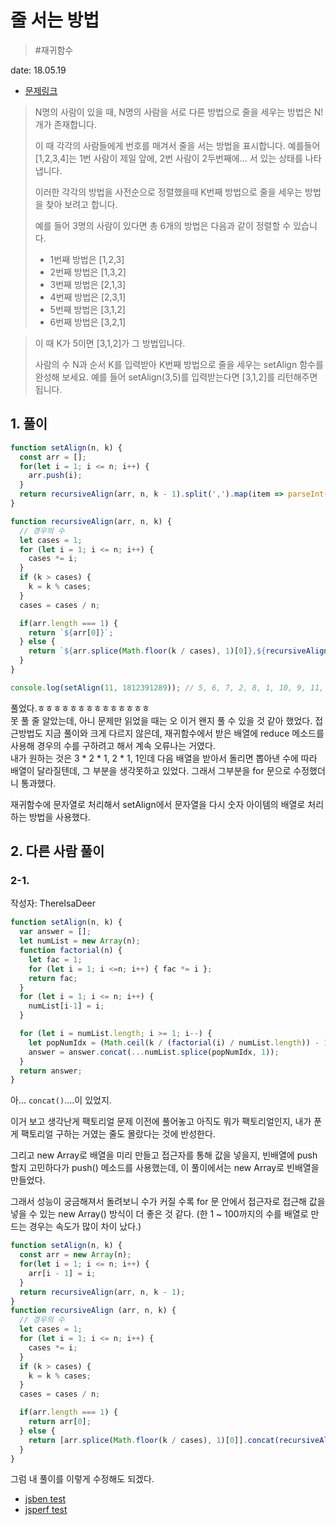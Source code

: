 # 줄 서는 방법

> #재귀함수

date: 18.05.19

* [문제링크](https://programmers.co.kr/learn/challenge_codes/51)

> N명의 사람이 있을 때, N명의 사람을 서로 다른 방법으로 줄을 세우는 방법은 N!개가 존재합니다.
>
> 이 때 각각의 사람들에게 번호를 매겨서 줄을 서는 방법을 표시합니다. 예를들어 [1,2,3,4]는 1번 사람이 제일 앞에, 2번 사람이 2두번째에... 서 있는 상태를 나타냅니다.
>
> 이러한 각각의 방법을 사전순으로 정렬했을때 K번째 방법으로 줄을 세우는 방법을 찾아 보려고 합니다.
>
> 예를 들어 3명의 사람이 있다면 총 6개의 방법은 다음과 같이 정렬할 수 있습니다.
>
> + 1번째 방법은 [1,2,3]
> + 2번째 방법은 [1,3,2]
> + 3번째 방법은 [2,1,3]
> + 4번째 방법은 [2,3,1]
> + 5번째 방법은 [3,1,2]
> + 6번째 방법은 [3,2,1]

> 이 때 K가 5이면 [3,1,2]가 그 방법입니다.
> 
> 사람의 수 N과 순서 K를 입력받아 K번째 방법으로 줄을 세우는 setAlign 함수를 완성해 보세요. 예를 들어 setAlign(3,5)를 입력받는다면 [3,1,2]를 리턴해주면 됩니다.

## 1. 풀이

```js
function setAlign(n, k) {
  const arr = [];
  for(let i = 1; i <= n; i++) {
    arr.push(i);
  }
  return recursiveAlign(arr, n, k - 1).split(',').map(item => parseInt(item));
}

function recursiveAlign(arr, n, k) {
  // 경우의 수
  let cases = 1;
  for (let i = 1; i <= n; i++) {
    cases *= i;
  }
  if (k > cases) {
    k = k % cases;
  }
  cases = cases / n;

  if(arr.length === 1) {
    return `${arr[0]}`;
  } else {
    return `${arr.splice(Math.floor(k / cases), 1)[0]},${recursiveAlign(arr, arr.length, k % cases)}`
  }
}

console.log(setAlign(11, 1812391289)); // 5, 6, 7, 2, 8, 1, 10, 9, 11, 3, 4 
```
풀었다.ㅎㅎㅎㅎㅎㅎㅎㅎㅎㅎㅎㅎㅎㅎ  
못 풀 줄 알았는데, 아니 문제만 읽었을 때는 오 이거 왠지 풀 수 있을 것 같아 했었다.  접근방법도 지금 풀이와 크게 다르지 않은데, 재귀함수에서 받은 배열에 reduce 메소드를 사용해 경우의 수를 구하려고 해서 계속 오류나는 거였다.  
내가 원하는 것은 3 * 2 * 1, 2 * 1, 1인데 다음 배열을 받아서 돌리면 뽑아낸 수에 따라 배열이 달라질텐데, 그 부분을 생각못하고 있었다. 그래서 그부분을 for 문으로 수정했더니 통과했다.

재귀함수에 문자열로 처리해서 setAlign에서 문자열을 다시 숫자 아이템의 배열로 처리하는 방법을 사용했다.

## 2. 다른 사람 풀이

### 2-1. 

작성자: ThereIsaDeer

```js
function setAlign(n, k) {
  var answer = [];
  let numList = new Array(n);
  function factorial(n) {
    let fac = 1;
    for (let i = 1; i <=n; i++) { fac *= i };
    return fac;
  }
  for (let i = 1; i <= n; i++) {
    numList[i-1] = i;
  }

  for (let i = numList.length; i >= 1; i--) {
    let popNumIdx = (Math.ceil(k / (factorial(i) / numList.length)) - 1) % numList.length;
    answer = answer.concat(...numList.splice(popNumIdx, 1));
  }
  return answer;
}
```

아... `concat()`....이 있었지.

이거 보고 생각난게 팩토리얼 문제 이전에 풀어놓고 아직도 뭐가 팩토리얼인지, 내가 푼 게 팩토리얼 구하는 거였는 줄도 몰랐다는 것에 반성한다.

그리고 new Array로 배열을 미리 만들고 접근자를 통해 값을 넣을지, 빈배열에 push할지 고민하다가 push() 메소드를 사용했는데, 이 풀이에서는 new Array로 빈배열을 만들었다.

그래서 성능이 궁금해져서 돌려보니 수가 커질 수록 for 문 안에서 접근자로 접근해 값을 넣을 수 있는 new Array() 방식이 더 좋은 것 같다. (한 1 ~ 100까지의 수를 배열로 만드는 경우는 속도가 많이 차이 났다.)

```js
function setAlign(n, k) {
  const arr = new Array(n);
  for(let i = 1; i <= n; i++) {
    arr[i - 1] = i;
  }
  return recursiveAlign(arr, n, k - 1);
}
function recursiveAlign (arr, n, k) {
  // 경우의 수
  let cases = 1;
  for (let i = 1; i <= n; i++) {
    cases *= i;
  }
  if (k > cases) {
    k = k % cases;
  }
  cases = cases / n;

  if(arr.length === 1) {
    return arr[0];
  } else {
    return [arr.splice(Math.floor(k / cases), 1)[0]].concat(recursiveAlign(arr, arr.length, k % cases));
  }
}
```
그럼 내 풀이를 이렇게 수정해도 되겠다.

+ [jsben test](http://jsben.ch/3sSpE)
+ [jsperf test](https://jsperf.com/setalign/1)